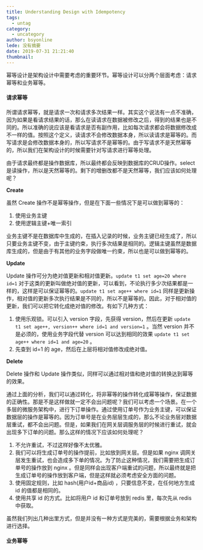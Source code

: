 ```yaml
---
title: Understanding Design with Idempotency
tags:
  - untag
category:
  - uncategory
author: bsyonline
lede: 没有摘要
date: 2019-07-31 21:21:40
thumbnail:
---
```




幂等设计是架构设计中需要考虑的重要环节。幂等设计可以分两个层面考虑：请求幂等和业务幂等。

#### 请求幂等

​	所谓请求幂等，就是请求一次和请求多次结果一样。其实这个说法有一点不准确，因为如果是看请求结果的话，那么在读请求在数据被修改之后，得到的结果也是不同的。所以准确的说应该是看请求是否有副作用，比如每次请求都会将数据修改成不一样的值。按照这个定义，读请求不会修改数据本身，所以读请求是幂等的。而写请求是会修改数据本身的，所以写请求不是幂等的。由于写请求不是天然幂等的，所以我们在架构设计的时候需要针对写请求进行幂等处理。

​	由于请求最终都是操作数据库，所以最终都会反映到数据库的CRUD操作。select 是读操作，所以是天然幂等的。剩下的增删改都不是天然幂等，我们应该如何处理呢？

**Create**

虽然 Create 操作不是幂等操作，但是在下面一些情况下是可以做到幂等的：

1. 使用业务主键
2. 使用逻辑主键+唯一索引

业务主键不是在数据库中生成的，在插入记录的时候，业务主键已经生成了，所以只要业务主键不变，由于主键约束，执行多次结果是相同的。逻辑主键虽然是数据库生成的，但是由于有其他的业务字段做唯一约束，所以也是可以做到幂等的。

**Update**

Update 操作可分为绝对值更新和相对值更新。```update t1 set age=20 where id=1``` 对于这类的更新叫做绝对值的更新，可以看到，不论执行多少次结果都是一样的，这样是可以保证幂等的。```update t1 set age++ where id=1``` 同样是更新操作，相对值的更新多次执行结果是不同的，所以不是幂等的。因此，对于相对值的更新，我们可以把它转化成绝对值的修改。有如下几种方式：

1. 使用乐观锁。可以引入 version 字段，先获得 version，然后在更新 ```update t1 set age++, version++ where id=1 and version=1``` 。当然 version 并不是必须的，使用业务字段代替 version 可以达到相同的效果 ```update t1 set age++ where id=1 and age=20``` 。
2. 先查到 id=1 的 age，然后在上层将相对值修改成绝对值。

**Delete**

Delete 操作和 Update 操作类似，同样可以通过相对值和绝对值的转换达到幂等的效果。

通过上面的分析，我们可以通过转化，将非幂等的操作转化成幂等操作，保证数据的正确性。那是不是这样做就一定不会出问题呢？我们可以考虑一个场景。在一个多层的微服务架构中，进行下订单操作。通过使用订单号作为业务主键，可以保证数据层的操作是幂等的。因为订单号是在业务层层生成的，那么不论业务层对数据层重试，都不会出问题。但是，如果我们在网关层调服务层的时候进行重试，就会出现多下订单的问题。那么这样的情况下应该如何处理呢？

1. 不允许重试，不过这样好像不太优雅。
2. 我们可以将生成订单号的操作提前，比如放到网关层。但是如果 nginx 调网关层发生重试，也会造成多下单的情况。为了防止这种情况，我们需要把生成订单号的操作放到 nginx 。但是同样会出现客户端重试的问题，所以最终就是把生成订单号的操作放到客户端，但是这样就必须考虑安全方面的问题。
3. 使用固定规则，比如 hash(用户id+商品id) ，只要信息不变，在任何地方生成 id 的值都是相同的。
4. 使用共享 id 的方式。比如将用户 id 和订单号放到 redis 里，每次先从 redis 中获取。

虽然我们列出几种出里方式，但是并没有一种方式是完美的，需要根据业务和架构进行选择。

#### 业务幂等

